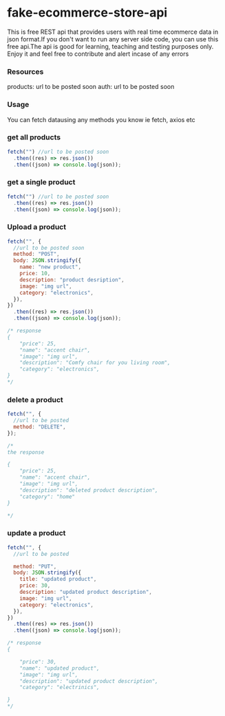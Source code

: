 # fake-ecommerce-store-api

This is free REST api that provides users with real time ecommerce data in json format.If you don't want to run any server side code,
you can use this free api.The api is good for learning, teaching and testing purposes only.
Enjoy it and feel free to contribute and alert incase of any errors

### Resources

products: url to be posted soon
auth: url to be posted soon

### Usage

You can fetch datausing any methods you know ie fetch, axios etc

### get all products

```js
fetch("") //url to be posted soon
  .then((res) => res.json())
  .then((json) => console.log(json));
```

### get a single product

```js
fetch("") //url to be posted soon
  .then((res) => res.json())
  .then((json) => console.log(json));
```

### Upload a product

```js
fetch("", {
  //url to be posted soon
  method: "POST",
  body: JSON.stringify({
    name: "new product",
    price: 10,
    description: "product desription",
    image: "img url",
    category: "electronics",
  }),
})
  .then((res) => res.json())
  .then((json) => console.log(json));

/* response
{
    "price": 25,
    "name": "accent chair",
    "image": "img url",
    "description": "Comfy chair for you living room",
    "category": "electronics",
}
*/
```

### delete a product

```js
fetch("", {
  //url to be posted
  method: "DELETE",
});

/*
the response

{
    "price": 25,
    "name": "accent chair",
    "image": "img url",
    "description": "deleted product description",
    "category": "home"
}

*/
```

### update a product

```js
fetch("", {
  //url to be posted

  method: "PUT",
  body: JSON.stringify({
    title: "updated product",
    price: 30,
    description: "updated product description",
    image: "img url",
    category: "electronics",
  }),
})
  .then((res) => res.json())
  .then((json) => console.log(json));

/* response
{

    "price": 30,
    "name": "updated product",
    "image": "img url",
    "description": "updated product description",
    "category": "electrinics",

}
*/
```
